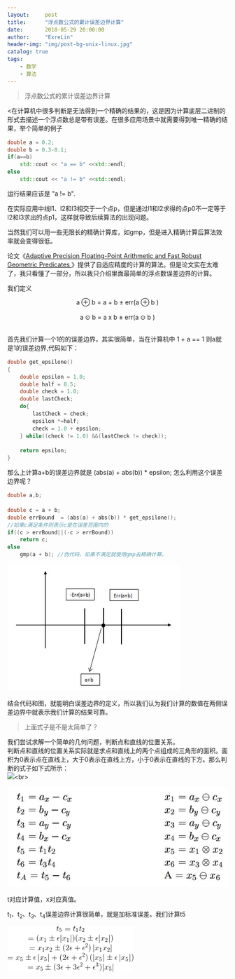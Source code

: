 ```yaml
---
layout:     post
title:      "浮点数公式的累计误差边界计算"
date:       2018-05-29 20:00:00
author:     "ExreLin"
header-img: "img/post-bg-unix-linux.jpg"
catalog: true
tags:
    - 数学 
    - 算法
---
```


>浮点数公式的累计误差边界计算

<在计算机中很多判断是无法得到一个精确的结果的，这是因为计算底层二进制的形式去描述一个浮点数总是带有误差。在很多应用场景中就需要得到唯一精确的结果，举个简单的例子 
```cpp
double a = 0.2;
double b = 0.3-0.1;
if(a==b)
    std::cout << "a == b" <<std::endl;
else
    std::cout << "a != b" <<std::endl;
```
运行结果应该是 "a != b".<br>

在实际应用中线l1、l2和l3相交于一个点p，但是通过l1和l2求得的点p0不一定等于l2和l3求出的点p1，这样就导致后续算法的出现问题。<br>

当然我们可以用一些无限长的精确计算库，如gmp，但是进入精确计算后算法效率就会变得很低。<br>

论文《[Adaptive Precision Floating-Point Arithmetic and Fast Robust Geometric Predicates ](https://link.springer.com/article/10.1007/PL00009321)》提供了自适应精度的计算的算法。但是论文实在太难了，我只看懂了一部分，所以我只介绍里面最简单的浮点数误差边界的计算。

我们定义<br>
<center> a ⊕ b = a + b ± err(a ⊕ b )</center><br>
<center> a ⊙ b = a x b ± err(a ⊙ b )</center><br>

首先我们计算一个1的的误差边界，其实很简单，当在计算机中 1 + a == 1 则a就是1的误差边界,代码如下：

``` cpp
double get_epsilone()
{
    double epsilon = 1.0;
    double half = 0.5;
    double check = 1.0;
    double lastCheck;
    do{
        lastCheck = check;
        epsilon *=half;
        check = 1.0 + epsilon;
    } while((check != 1.0) &&(lastCheck != check));

    return epsilon;
}
``` 

那么上计算a+b的误差边界就是 (abs(a) + abs(b)) * epsilon; 怎么利用这个误差边界呢？

```cpp
double a,b;

double c = a + b;
double errBound  = (abs(a) + abs(b)) * get_epsilone();
//如果c满足条件则表示c是在误差范围内的
if((c > errBound||(-c > errBound))
    return c;
else
    gmp(a + b); //伪代码，如果不满足就使用gmp去精确计算。

```

![误差边界](/img/in-post/errbound/errbound.jpg)

结合代码和图，就能明白误差边界的定义，所以我们认为我们计算的数值在两侧误差边界中就表示我们计算的结果可靠。<br>

>上面式子是不是太简单了？

我们尝试求解一个简单的几何问题，判断点和直线的位置关系。<br>
判断点和直线的位置关系实际就是求点和直线上的两个点组成的三角形的面积。面积为0表示点在直线上，大于0表示在直线上方，小于0表示在直线的下方。那么判断的式子如下式所示：<br>
![](http://latex.codecogs.com/gif.latex?\\det=\left(a_{x}-c_{x}\right)\left(b_{y}-c_{y}\right)-\left(a_{y}-c_{y}\right)\left(b_{x}-c_{x}\right))<br>

![](/img/in-post/errbound/1.jpg)<br>

t对应计算值，x对应真值。<br>

t<sub>1</sub>、t<sub>2</sub>、t<sub>3</sub>、t<sub>4</sub>误差边界计算很简单，就是加标准误差。我们计算t5<br>

![](/img/in-post/errbound/2.png)

